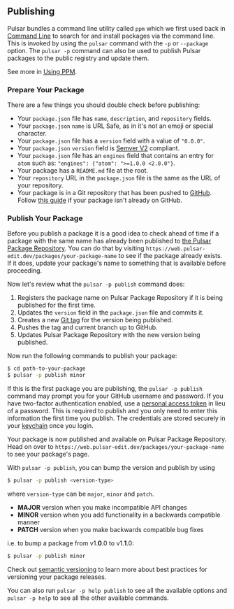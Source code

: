 ## Publishing

Pulsar bundles a command line utility called `ppm` which we first used back in
[Command Line](../../using-pulsar/#command-line) to search for and install
packages via the command line. This is invoked by using the `pulsar` command
with the `-p` or `--package` option. The `pulsar -p` command can also be used to
publish Pulsar packages to the public registry and update them.

See more in [Using PPM](#using-ppm).

### Prepare Your Package

There are a few things you should double check before publishing:

- Your `package.json` file has `name`, `description`, and `repository` fields.
- Your `package.json` `name` is URL Safe, as in it's not an emoji or special character.
- Your `package.json` file has a `version` field with a value of `"0.0.0"`.
- Your `package.json` `version` field is [Semver V2](https://semver.org/spec/v2.0.0.html) compliant.
- Your `package.json` file has an `engines` field that contains an entry for
  `atom` such as: `"engines": {"atom": ">=1.0.0 <2.0.0"}`.
- Your package has a `README.md` file at the root.
- Your `repository` URL in the `package.json` file is the same as the URL of
  your repository.
- Your package is in a Git repository that has been pushed to
  [GitHub](https://github.com). Follow [this guide](https://help.github.com/articles/importing-a-git-repository-using-the-command-line/)
  if your package isn't already on GitHub.

### Publish Your Package

Before you publish a package it is a good idea to check ahead of time if a
package with the same name has already been published to
[the Pulsar Package Repository](https://web.pulsar-edit.dev/packages). You can
do that by visiting `https://web.pulsar-edit.dev/packages/your-package-name` to
see if the package already exists. If it does, update your package's name to
something that is available before proceeding.

Now let's review what the `pulsar -p publish` command does:

1. Registers the package name on Pulsar Package Repository if it is being
   published for the first time.
2. Updates the `version` field in the `package.json` file and commits it.
3. Creates a new [Git tag](https://git-scm.com/book/en/Git-Basics-Tagging) for
   the version being published.
4. Pushes the tag and current branch up to GitHub.
5. Updates Pulsar Package Repository with the new version being published.

Now run the following commands to publish your package:

```sh
$ cd path-to-your-package
$ pulsar -p publish minor
```

<!-- TODO: Rewrite this Section once Authentication Information is Public -->

If this is the first package you are publishing, the `pulsar -p publish` command
may prompt you for your GitHub username and password. If you have two-factor
authentication enabled, use a [personal access token](https://help.github.com/articles/creating-a-personal-access-token-for-the-command-line/)
in lieu of a password. This is required to publish and you only need to enter
this information the first time you publish. The credentials are stored securely
in your [keychain](<https://en.wikipedia.org/wiki/Keychain_(software)>) once you
login.

Your package is now published and available on Pulsar Package Repository. Head
on over to `https://web.pulsar-edit.dev/packages/your-package-name` to see your
package's page.

With `pulsar -p publish`, you can bump the version and publish by using

```sh
$ pulsar -p publish <version-type>
```

where `version-type` can be `major`, `minor` and `patch`.

- **MAJOR** version when you make incompatible API changes
- **MINOR** version when you add functionality in a backwards compatible manner
- **PATCH** version when you make backwards compatible bug fixes

i.e. to bump a package from v1.**0**.0 to v1.**1**.0:

```sh
$ pulsar -p publish minor
```

Check out [semantic versioning](https://semver.org/) to learn more about best
practices for versioning your package releases.

You can also run `pulsar -p help publish` to see all the available options and
`pulsar -p help` to see all the other available commands.
